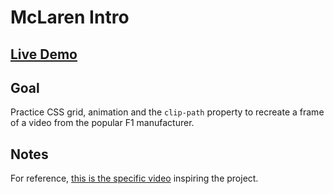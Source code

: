 # McLaren Intro

## [Live Demo](https://codepen.io/borntofrappe/full/LYPNZxb)

## Goal

Practice CSS grid, animation and the `clip-path` property to recreate a frame of a video from the popular F1 manufacturer.

## Notes

For reference, [this is the specific video](https://www.youtube.com/watch?v=F7f2N3uZd1M) inspiring the project.